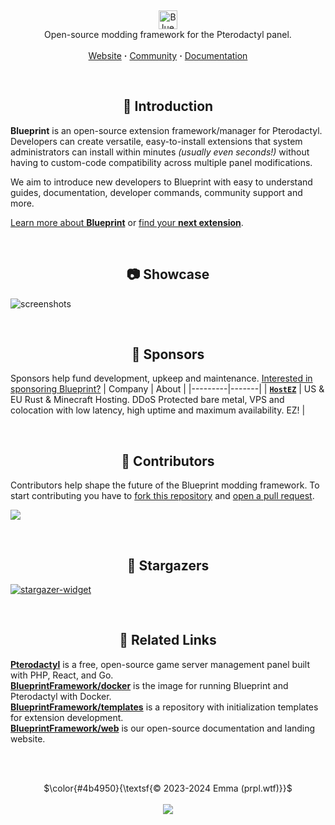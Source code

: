 <!-- Header -->
<br/><p align="center">
  <picture>
    <source media="(prefers-color-scheme: dark)" srcset="https://github.com/BlueprintFramework/framework/assets/103201875/c0072c61-0135-4931-b5fa-ce4ee7d79f4a">
    <source media="(prefers-color-scheme: light)" srcset="https://github.com/BlueprintFramework/framework/assets/103201875/a652a6e7-b53f-4dcd-ae4e-2051f5c9c7b9">
    <img alt="Blueprint" src="https://github.com/BlueprintFramework/framework/assets/103201875/c0072c61-0135-4931-b5fa-ce4ee7d79f4a" height="30">
  </picture>
  <br/>
  Open-source modding framework for the Pterodactyl panel.
  <br/><br/>
  <a href="https://blueprint.zip">Website</a> <b>·</b>
  <a href="https://discord.gg/CUwHwv6xRe">Community</a> <b>·</b>
  <a href="https://blueprint.zip/docs">Documentation</a>
</p>



<!-- Introduction -->
<br/><h2 align="center">🧩 Introduction</h2>

**Blueprint** is an open-source extension framework/manager for Pterodactyl. Developers can create versatile, easy-to-install extensions that system administrators can install within minutes *(usually even seconds!)* without having to custom-code compatibility across multiple panel modifications.

We aim to introduce new developers to Blueprint with easy to understand guides, documentation, developer commands, community support and more.

[Learn more about **Blueprint**](https://blueprint.zip) or [find your **next extension**](https://blueprint.zip/browse).



<!-- Showcase -->
<br/><h2 align="center">📷 Showcase</h2>

![screenshots](https://github.com/BlueprintFramework/framework/assets/103201875/cb66943e-a60e-44e5-afd4-90475b106244)



<!-- Sponsors -->
<br/><h2 align="center">💖 Sponsors</h2>

Sponsors help fund development, upkeep and maintenance. [Interested in sponsoring Blueprint?](https://github.com/sponsors/prplwtf)
| Company | About |
|---------|-------|
| [**`HostEZ`**](https://hostez.io?utm_source=blueprint) | US & EU Rust & Minecraft Hosting. DDoS Protected bare metal, VPS and colocation with low latency, high uptime and maximum availability. EZ! |



<!-- Contributors -->
<br/><h2 align="center">👥 Contributors</h2>

Contributors help shape the future of the Blueprint modding framework. To start contributing you have to [fork this repository](https://github.com/BlueprintFramework/framework/fork) and [open a pull request](https://github.com/BlueprintFramework/framework/compare).

<a href="https://github.com/BlueprintFramework/framework/graphs/contributors">
  <img src="https://contrib.rocks/image?repo=BlueprintFramework/framework" />
</a>



<!-- Stargazers -->
<br/><h2 align="center">🌟 Stargazers</h2>

<a href="https://github.com/BlueprintFramework/framework/stargazers/">
  <picture>
    <source media="(prefers-color-scheme: light)" srcset="http://reporoster.com/stars/BlueprintFramework/framework">
    <img alt="stargazer-widget" src="http://reporoster.com/stars/dark/BlueprintFramework/framework">
  </picture>
</a>



<!-- Related Links -->
<br/><h2 align="center">🔗 Related Links</h2>

[**Pterodactyl**](https://pterodactyl.io/) is a free, open-source game server management panel built with PHP, React, and Go.\
[**BlueprintFramework/docker**](https://github.com/BlueprintFramework/docker) is the image for running Blueprint and Pterodactyl with Docker.\
[**BlueprintFramework/templates**](https://github.com/BlueprintFramework/templates) is a repository with initialization templates for extension development.\
[**BlueprintFramework/web**](https://github.com/BlueprintFramework/web) is our open-source documentation and landing website.


<br/><br/>
<p align="center">
  $\color{#4b4950}{\textsf{© 2023-2024 Emma (prpl.wtf)}}$
  <br/><br/><img src="https://github.com/BlueprintFramework/framework/assets/103201875/a04ba717-fb6c-4bb6-9cd2-71643c0b659b"/>
</p>
